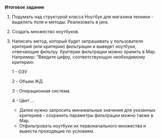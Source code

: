 **Итоговое задание**
1. Подумать над структурой класса Ноутбук для магазина техники - выделить поля и методы. Реализовать в java.
2. Создать множество ноутбуков.
3. Написать метод, который будет запрашивать у пользователя критерий (или критерии) фильтрации и выведет ноутбуки, отвечающие фильтру. Критерии фильтрации можно хранить в Map. Например: “Введите цифру, соответствующую необходимому критерию:

    1 - ОЗУ

    2 - Объем ЖД

    3 - Операционная система

    4 - Цвет …

    * Далее нужно запросить минимальные значения для указанных критериев - сохранить параметры фильтрации можно также в Map.
    * Отфильтровать ноутбуки их первоначального множества и вывести проходящие по условиям.